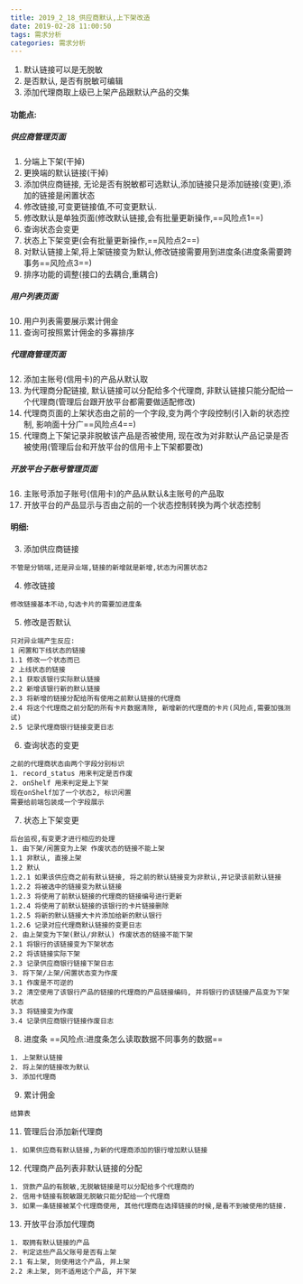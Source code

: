 ```yaml
---
title: 2019_2_18_供应商默认,上下架改造
date: 2019-02-28 11:00:50
tags: 需求分析
categories: 需求分析
---
```

1. 默认链接可以是无脱敏
2. 是否默认, 是否有脱敏可编辑
3. 添加代理商取上级已上架产品跟默认产品的交集


#### 功能点:
##### 供应商管理页面
1. 分端上下架(干掉)
2. 更换端的默认链接(干掉)
3. 添加供应商链接, 无论是否有脱敏都可选默认,添加链接只是添加链接(变更),添加的链接是闲置状态
4. 修改链接,可变更链接值,不可变更默认.
5. 修改默认是单独页面(修改默认链接,会有批量更新操作,==风险点1==)
6. 查询状态会变更
7. 状态上下架变更(会有批量更新操作,==风险点2==)
8. 对默认链接上架,将上架链接变为默认,修改链接需要用到进度条(进度条需要跨事务==风险点3==)
9. 排序功能的调整(接口的去耦合,重耦合)
##### 用户列表页面
10. 用户列表需要展示累计佣金
11. 查询可按照累计佣金的多寡排序
##### 代理商管理页面
12. 添加主账号(信用卡)的产品从默认取
13. 为代理商分配链接, 默认链接可以分配给多个代理商, 非默认链接只能分配给一个代理商(管理后台跟开放平台都需要做适配修改)
14. 代理商页面的上架状态由之前的一个字段,变为两个字段控制(引入新的状态控制, 影响面十分广==风险点4==)
15. 代理商上下架记录非脱敏该产品是否被使用, 现在改为对非默认产品记录是否被使用(管理后台和开放平台的信用卡上下架都要改)
##### 开放平台子账号管理页面
16. 主账号添加子账号(信用卡)的产品从默认&主账号的产品取
17. 开放平台的产品显示与否由之前的一个状态控制转换为两个状态控制


#### 明细:
3. 添加供应商链接
```
不管是分销端,还是异业端,链接的新增就是新增,状态为闲置状态2
```
4. 修改链接
```
修改链接基本不动,勾选卡片的需要加进度条
```
5. 修改是否默认
```
只对异业端产生反应:
1 闲置和下线状态的链接
1.1 修改一个状态而已 
2 上线状态的链接
2.1 获取该银行实际默认链接
2.2 新增该银行新的默认链接
2.3 将新增的链接分配给所有使用之前默认链接的代理商
2.4 将这个代理商之前分配的所有卡片数据清除, 新增新的代理商的卡片(风险点,需要加强测试)
2.5 记录代理商银行链接变更日志
```
6. 查询状态的变更

```
之前的代理商状态由两个字段分别标识
1. record_status 用来判定是否作废
2. onShelf 用来判定是上下架
现在onShelf加了一个状态2, 标识闲置
需要给前端包装成一个字段展示
```
7. 状态上下架变更

```
后台监视,有变更才进行相应的处理
1. 由下架/闲置变为上架 作废状态的链接不能上架
1.1 非默认, 直接上架
1.2 默认
1.2.1 如果该供应商之前有默认链接, 将之前的默认链接变为非默认,并记录该前默认链接
1.2.2 将被选中的链接变为默认链接
1.2.3 将使用了前默认链接的代理商的链接编号进行更新
1.2.4 将使用了前默认链接的该银行的卡片链接删除
1.2.5 将新的默认链接大卡片添加给新的默认银行
1.2.6 记录对应代理商默认链接的变更日志
2. 由上架变为下架(默认/非默认) 作废状态的链接不能下架
2.1 将银行的该链接变为下架状态
2.2 将该链接实际下架
2.3 记录供应商银行链接下架日志
3. 将下架/上架/闲置状态变为作废
3.1 作废是不可逆的
3.2 清空使用了该银行产品的链接的代理商的产品链接编码, 并将银行的该链接产品变为下架状态
3.3 将链接变为作废
3.4 记录供应商银行链接作废日志
```
8. 进度条
==风险点:进度条怎么读取数据不同事务的数据==
```
1. 上架默认链接
2. 将上架的链接改为默认
3. 添加代理商

```
9. 累计佣金

```
结算表
```
11. 管理后台添加新代理商
```
1. 如果供应商有默认链接,为新的代理商添加的银行增加默认链接
```
12. 代理商产品列表非默认链接的分配

```
1. 贷款产品的有脱敏,无脱敏链接是可以分配给多个代理商的
2. 信用卡链接有脱敏跟无脱敏只能分配给一个代理商
3. 如果一条链接被某个代理商使用, 其他代理商在选择链接的时候,是看不到被使用的链接.
```
13. 开放平台添加代理商
```
1. 取拥有默认链接的产品
2. 判定这些产品父账号是否有上架
2.1 有上架, 则使用这个产品, 并上架
2.2 未上架, 则不适用这个产品, 并下架
```

